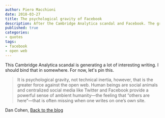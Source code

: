 ```yaml
---
author: Piero Macchioni
date: 2018-03-27
title: The psychological gravity of Facebook
description: After the Cambridge Analytica scandal and Facebook. The greater force against the open web is psychological gravity, not technical inertia, says Dan Cohen.
published: true
categories:
- quotes
tags:
- facebook
- open web
---
```


This Cambridge Analytica scandal is generating a lot of interesting writing. I should bind that in somewhere. For now, let's pin this.

>It is psychological gravity, not technical inertia, however, that is the greater force against the open web. Human beings are social animals and centralized social media like Twitter and Facebook provide a powerful sense of ambient humanity—the feeling that “others are here”—that is often missing when one writes on one’s own site.

Dan Cohen, [Back to the blog](https://dancohen.org/2018/03/21/back-to-the-blog/)
